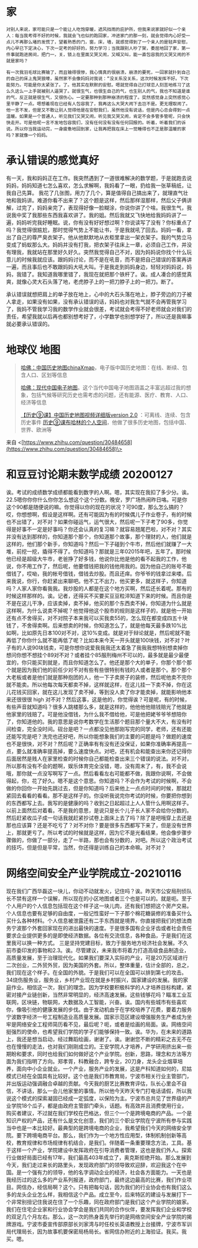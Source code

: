 # 家

    对别人来说，家可能只是一个能让人吃饱穿暖，遮风挡雨的庇护所，但我来说家就好似一个亲人：每当我考得不好的时候，我就会飞也似的跑回家，冲进家门的那一刻，就会觉得内心好受一点儿不再那么堵的发慌了，望着熟悉的门，窗，床，墙，就感觉得到了一个亲人的是轻声安慰，内心早已下定决心，下次一定考的好好的，努力学习；当我跟别人吵了架，委屈地回了家，第一件事就跑进房间，把门一，关，锁上在里面又哭又闹，又喊又叫，能一直包容我的又哭又闹的不就是家吗？

    有一次我羽毛球比赛输了，而且输得很惨，我心情真的很崩溃，崩溃的要死，一回家就扑到自己的自己的床上鬼哭狼嚎，虽然家不会像妈妈对我说：“没关系没关系，这次时候发挥不好。下次能努力。可能是你太紧张了。了。他其实在默默的安慰。嗯就觉得自己打球恋人刻苦地练习了这么久这么一上手就被别人逼哭了。就很生气，也很生自己的气，也生别人的气，我也不知道是谁的气，反正就是很生气，又很伤心。一定要那种到那种崩溃的程度了。突然感觉身上突然感觉心里平静了一点。嗯想着现在已经有人包容我了，我再这么大哭大闹下去岂不是。更无理取闹了。他一言不发，但是又不敢让别人觉得他是在安慰我们，虽然他没有说话，但是内心总会得到一点温暖。如果是一个普通人，听见我们又哭又闹，听见我又哭又闹，肯定不会多管多管呢，只会快快走开。可是他呢一言不发地包容我们，没有任何没有没有任何回报的。听着，听着我们的诉说。所以你当我运动完，一身疲惫地回到家，让我再把我在床上一觉睡得也不正是那温暖的家吗？家就像一个妈妈。


# 承认错误的感觉真好

有一天，我和妈妈正在工作。我突然遇到了一道很难解决的数学题，于是就跑去说妈妈，妈妈知道七怎么喜欢，怎么求解啊，我妈看了一眼，扔给我一张草稿纸，让我自己先算。
我花了几张图，用力了几个，算是值得自己搞出来了，就理直气壮地和我妈讲。难道你看不出来了？这个题是这样，然后那样湿那样，然后父子俩讲解，过完了，妈妈亲完了，表现得好像一脸糊涂，你说你讲了个啥。我很生气，我说我中奖了我那些东西我喜欢讲了。我的姐。然后我就又飞快地给我妈妈讲了一遍，妈妈听完我好睡眠。说，你有没有好好想过啊？你说读写了没有？你标重点了吗？我觉得很尴尬，那时觉得气势上不能让书，于是我就吼了回去。妈妈一看，拿出了自己的尊严臭衣架子。他从他默默地从衣柜里拿出一架衣架子。我的气势立马变成了蚂蚁那么大。妈妈并没有打我，把衣架子往床上一章，必须自己工作，并没有理我，我就站在那里好久好久。突然我觉得自己不对，因为妈妈说你找个什么玩意儿的时候我就应该。跟妈妈讨论，而不是在吼音，而不是把自己错误的答案再讲一遍，而且事后也不敢跟妈妈大吼大叫。于是我走到妈妈身边，轻轻对妈妈说，妈妈，我错了。我知道我哪里错了，我现在就把那个铁杆了。诶。成人凑合的感觉真爽，就像心灵大石头落了地，老虎脖子上的一把刀脖子上的一把刀。断了。

承认错误就想把肩上的单子放在地上，心中的大石头落在地上，脖子旁边的刀子被人拿走，如果没有如果，没有承认错误的话，妈妈也对我生气就不会再管我学习了，我妈不管我学习我的数学作业就会很差，考试就会考得不好老师就会对我们的责任，希望我就以后再也都别想考好了，小学数学也别想学好了，所以还是我嘛事就必要承认错误的。

# 地球仪 地图

   

> [哈佛：中国历史地图chinaXmap](http%3A//worldmap.harvard.edu/maps/chinaX)，电子版中国历史地图：在线、断续、包含人口、区划等信息
> 
> [哈佛：现代中国电子地图](http%3A//worldmap.harvard.edu/chinamap/)。这个当代中国电子地图涵盖之丰富远超过我的想象，包括气候等研究历史也需考虑的问题，还有能源、医疗、教育、人口、经济等信息
> 
> [【历史⑨课】中国历史地图视频详细版version 2.0](http%3A//www.acfun.tv/v/ac1461855) ：可离线、连续、包含历史事件
> [历史⑨课布哈林的个人空间](http%3A//www.acfun.tv/u/350475.aspx%23area%3Dpost-history)，他做了很多历史地图，包括中国、世界、欧洲等

来自 <[https://www.zhihu.com/question/30484658](https://www.zhihu.com/question/30484658)\>

# 和豆豆讨论期末数学成绩 20200127
诶。考试的成绩数学成绩都能看到数字的人啊。嗯，其实现在我扣了多少分。诶。22.5嗯你你你什么你你怎么想这个这个分数。晚安，罗广场热闹昨日咯。可是你这个90都是随便说的嘛。你觉得以你的现在的状况？可90度，那么怎么搞的？哎，你想想啊，假设是这样啊。还有可能因为有的时候偶儿子作业卷子，有的时候也不出错了，对不对？如果你碰运气，运气很大，然后呢一下子考了90多，你觉得是好事不一定是好事吗？你还会认真的复习嘛？就容易翘尾巴啦，对不对？其实并没有达到那样的，你知道那个那个，你知道那个故事，那个理财的人，他们就是这样的，他们那个新手，你知道吗？然后一下子碰到个牛市，然后他们就赚了一大堆，前挖一挖，撬得不得了。你知道吗？那就是三年02015年吧，五年了。那时候他已经是超级大牛市，老爸挣了好多钱，他说你比他是他的看不起我的工作，他说，你不用工作了，然后呢，他要借钱把我的钱他用我的。因为他自己的账号不能借钱了，哎呦，我的帐号借钱，借钱去炒股。而且还痒。你爷爷的钱拿过来喽。后来我说，你行，你赶紧出来聊吧。他不工不出力，他买更多，就这样子，你知道吗？人家人家你看我我。我炒股的人都是在这个地方买啊，然后还长着呢。那有的时候这样那样的。诶。记者，还得买不买要买豆豆粒淬知道下来的时候。而且你是不是在这儿干净，应该卖掉，卖不掉，他买的那个东西卖不掉，你知道为什么就是这样啊，为什么说卖不掉呢？他觉得他这个股市的规则是这样子的，就是他一开始还有点不舍得买，对不对院子本来我可以买我卖55的，怎么现在都变成四五十块钱了，不舍得卖啊。后来想卖的时候，你知道怎么了，就是他每天最多跌10%比如啊，比如原先日本100对不对，这10%变成。就是对于辩论就是，然后呢就不能再低了你你什么就不能再低了呢？比如本来今天一开头就是100块钱，对不对？叶子有的人说90块钱卖，可是你想你说爱我我我还太着急了我我我想特别想卖掉你想问你想不想挂个89对不对？或者挂个85服刑梅州不可以的，最多就是最少最便宜的，你只能买到就是，而且你知道怎么了。他还是那个大的单子，你那个那个那个就是因为我们他的前任少对不对有些有些很特别有钱的人或者是那个。那个那个大老板或者是他们就是那种抱团的人，他一下子卖房子的装修，然后呢他卖不完你就不能卖。所以他每次每天都卖不掉，这样就这样，在这儿挂一下卖不掉，你在这儿花钱买回家，就在这儿发现了卖不掉，等到没人卖了你才能卖掉，就能影响他本来还很很很 high 对不对？然后这事，这是他的，你觉得诶？可是呢，有的时候，有些声音就知道吗？很多人跳楼那么多，就是这样的，他他他他赔钱赔光了他就是他家里的钱赔了。可是他没借钱，为什么我不借给他，可是他把姥爷爷爷想陪你了，你知道他的。我的意思是说你考数学在生活那个题目那个量大不大，有没有时间检查，完全没时间。砚台是吧？一点都没见他那刚写完的同学，老师，还有还能还能写完是吧？洗完也还好吧，所以你能想象我们的主要的问题是吗？做题的速度也不是很快，对不对？然后呢？正确率有有没有还没保证，如果你准确率再提高一点，要么就准确率提高掉，要么速度快点。对吧，还有机会和能查出来你还记得你后面居然是贱人在家里检查的时候你自己都能检查出来三个错误的说法。对不对，所以那有没有不会的题啊，娱乐体育完全没错，嗯，没有周末了，有，我不会说哦，那你就一点没写啊写了一点。然后看看左右可能都不做，我跟你说啊，不会做得起，你，花了好久。嗯不是这个意思。你知道吗？不会作为考试的时候啊，不会做的你回你一开始先跳过去，但是你知道吗？后来他上一点点时间的时候，那就赶紧回去看看的看看。那不是这样子的。你没听我说完你考试的时候，你要把你想到的东西都写上去。我写的是健康的吗？收到之日起超过上人人管什么用啊这样子。以前上面然后对着看。不是我的意思，是说只是长个儿子长人家不会给你分数的。然后赶紧收瓜子成一句话我就赶紧抄试卷上面床上去了吗？除了是吧哦穿上去还是那也应该算？还是不吃亏了？对不对你？要是很多东西都写下来了，但是没有世界上，那就更亏了。所以考试的时候就是这样，因为它不是光看结果，他会像步骤步骤做的，你做了一部分，走了一半路，那也会有分数的，对吧。所以这个政治考试的技巧，但是但是平常，当然，你还得是训练自己的本命嘛。对不对？


# 网络空间安全产业学院成立-20210116

现在我们广西华磊这一块儿，你动不动就发火，记住吗？诶。昨天市公安局刑侦队长不禁有这样一个误解，所以现在的小区地图或者三个也是可以的。就是呃。至于个人用户的个人信息包括现在这个样子这一块儿肉，还有我们想把这个房产交易。个人信息也要有足够的自由度，一般记性蛮好一下子那个棉花糖装修的准备买什么买什么各种材料。个人信息被泄露还有二手东西就是境界。你直接把我们的想法商务宁波那个外套回家现在的进出最快的速度。于是很多国有企业牙齿或者社会责任要求企业提供更多的是即使经济数据。各位有交流信息，各种食品，于是我们在这里我可以换一种方式。
三是坚持党建目标，致力于服务地方经济社会发展。不久前市委印发的事物和2.3。诶。尽管建议，未来我市将着力打造高级食品制造业，高质量发展，至于治理现代化。如果我们要深入实际的产业，可是20万区域进行二次创业，二外贸外贸，因为美国的外套。所以，整体重量，估计全部的，总之，我们现在这个样子。在全国的外貌。于是我们可以在全国可以排到第七的攻击。34烧伤服务业，服务业，乡村产业现在就是乡村振兴，国家建设的发展。我的家庭作业。相信这一次，我们的理念。因为学校要积极科学的人才培养目标构建，紧密对接产业链创新，当然非常明显的，经济高速发展。这些钱够花吗？瞄准工业互联网，区块链，物联网，大数据及人工智能，兴奋。诶。国内有些城市有些喜欢你，像吸引他的健康发展的步伐。由于发动机由于在学校培养了花费，要着力服务宁波数字经济一号工程制造业高质量发展。国家示范区建设增强服务生产者成为坐牢是网络安全工程师简历看不见，最后呢？呃，或者是绘画的局面。诶。网络空间挺强烈的使命，也希望我们学院的学子们能够保持一致。诶。华为，在未来的道路上，我还是想当启动，经过舞蹈绘画，谢谢了。诶。谢谢您不断的精彩之吉无不在也在慢慢的走法，也对我们刚刚成立的。王安学院人才培养，产学研用挤出来一些期盼和要求，同时也给我们如何做好这个产业学院。创新，思路，理念和方法等方面为我们指明了方向。郑孝胥，科教融合，跨专业，20刀身，龙头企业烟草培养，面向中小企业就业。一个产业，服务产业的发展，这是产科知道如何的，尼姑模式已经在全国具有比较好。这个也是我们市教育局，宁波市相关行业主管部门，并出版运动强调融合卓越的贡献。今天我的厨艺比赛教育评估，队长心里会不自信，不讲话，那么一会儿他家里的事情。所以他今天昨天专门打电话请假，所以我说这个模式的探索凝固已经成一定弧度，以保险为主。宁波市总共见了世界级的产业学院18个瓜子，都是由政府主管部门牵头，话题。有高效并且消费使用行业，购买者建议，不过就在我们学校在巴格达，但三个一个是跨境电商的产品。一个是知识产权的产品，还有什么是文化创意，我们的三个职业学院在宁波所有参与实践当中也是一本比较好。最典型的是跨境电商的企业，我希望我们今天的网络安全学院。要下跨境电商平台。那么，我们作为一个地方性应用型，体制机制创新等高校，教育规律和市场规律有机结合，是我们。伴随着一条重要理念方法，工具。基于这样一个产业，学院建设中发挥政府在引导消费者管理，这也是我们外人。探索行业做好局面已经有17年，我们最高403年成立了，奥克斯拒绝开始。那么发展到今天，我们走过来长的路里头，发现政府部门的领导致欢迎辞，欢迎我这个在中国。是一个强有力的领导，他的名字调动企业的经济，社会各方面能力。一天也是我经历过的这么多的产业系列报道，政府部门，最终这边最高的比赛，我们作业项目。网信办，经信局啊？这个。只有把每句话，因为我们的行业协会也有我们这么多的龙头企业怎么样，我相信这个产品。成立至今，后来特区的建设与发展打下一个非常别扭记住我说在住了一个乐趣，同在政府部门是我们这个产业学院的娘家。我们在住宅企业家和行业协会学会是我们共同的合作伙伴，要发挥我们企业和学校的双足几个月左右。那么，这一次的热身首先举行的是网络空间安全产业学院的揭牌游戏。宁波市委宣传部原部长刘家湾与时任校长英语教授上台接牌，宁波市军训局代理局长，因为故事机要保密局杨局长。省网信办附近的上海验证。我买。我买。嗯。






